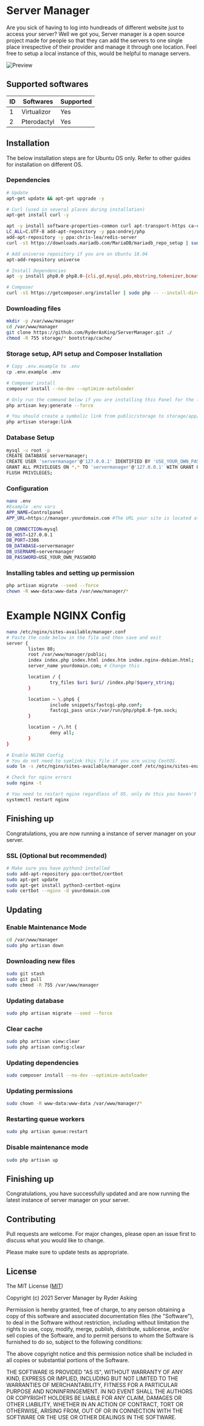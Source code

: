 # Server Manager

Are you sick of having to log into hundreads of different website just to access your server? Well we got you, Server manager is a open source project made for people so that they can add the servers to one single place irrespective of their provider and manage it through one location. Feel free to setup a local instance of this, would be helpful to manage servers.

![Preview](https://raw.githubusercontent.com/RyderAsKing/ServerManager/main/review.gif)

## Supported softwares

| ID  | Softwares   | Supported |
| --- | ----------- | --------- |
| 1   | Virtualizor | Yes       |
| 2   | Pterodactyl | Yes       |

## Installation

The below installation steps are for Ubuntu OS only. Refer to other guides for installation on different OS.

### Dependencies

```bash
# Update
apt-get update && apt-get upgrade -y

# Curl (used in several places during installation)
apt-get install curl -y

apt -y install software-properties-common curl apt-transport-https ca-certificates gnupg
LC_ALL=C.UTF-8 add-apt-repository -y ppa:ondrej/php
add-apt-repository -y ppa:chris-lea/redis-server
curl -sS https://downloads.mariadb.com/MariaDB/mariadb_repo_setup | sudo bash

# Add universe repository if you are on Ubuntu 18.04
apt-add-repository universe

# Install Dependencies
apt -y install php8.0 php8.0-{cli,gd,mysql,pdo,mbstring,tokenizer,bcmath,xml,fpm,curl,zip} mariadb-server nginx tar unzip git redis-server

# Composer
curl -sS https://getcomposer.org/installer | sudo php -- --install-dir=/usr/local/bin --filename=composer
```

### Downloading files

```bash
mkdir -p /var/www/manager
cd /var/www/manager
git clone https://github.com/RyderAsKing/ServerManager.git ./
chmod -R 755 storage/* bootstrap/cache/
```

### Storage setup, API setup and Composer Installation

```bash
# Copy .env.example to .env
cp .env.example .env

# Composer install
composer install --no-dev --optimize-autoloader

# Only run the command below if you are installing this Panel for the first time
php artisan key:generate --force

# You should create a symbolic link from public/storage to storage/app/public
php artisan storage:link
```

### Database Setup

```bash
mysql -u root -p
CREATE DATABASE servermanager;
CREATE USER 'servermanager'@'127.0.0.1' IDENTIFIED BY 'USE_YOUR_OWN_PASSWORD';
GRANT ALL PRIVILEGES ON *.* TO 'servermanager'@'127.0.0.1' WITH GRANT OPTION;
FLUSH PRIVILEGES;
```

### Configuration

```bash
nano .env
#Example .env vars
APP_NAME=Controlpanel
APP_URL=https://manager.yourdomain.com #The URL your site is located at

DB_CONNECTION=mysql
DB_HOST=127.0.0.1
DB_PORT=3306
DB_DATABASE=servermanager
DB_USERNAME=servermanager
DB_PASSWORD=USE_YOUR_OWN_PASSWORD
```

### Installing tables and setting up permission

```bash
php artisan migrate --seed --force
chown -R www-data:www-data /var/www/manager/*
```

# Example NGINX Config

```bash
nano /etc/nginx/sites-available/manager.conf
# Paste the code below in the file and then save and exit
server {
        listen 80;
        root /var/www/manager/public;
        index index.php index.html index.htm index.nginx-debian.html;
        server_name yourdomain.com; # Change this

        location / {
                try_files $uri $uri/ /index.php?$query_string;
        }

        location ~ \.php$ {
                include snippets/fastcgi-php.conf;
                fastcgi_pass unix:/var/run/php/php8.0-fpm.sock;
        }

        location ~ /\.ht {
                deny all;
        }
}

# Enable NGINX Config
# You do not need to symlink this file if you are using CentOS.
sudo ln -s /etc/nginx/sites-available/manager.conf /etc/nginx/sites-enabled/manager.conf

# Check for nginx errors
sudo nginx -t

# You need to restart nginx regardless of OS. only do this you haven't received any errors
systemctl restart nginx
```

## Finishing up

Congratulations, you are now running a instance of server manager on your server.

### SSL (Optional but recommended)

```bash
# Make sure you have python3 installed
sudo add-apt-repository ppa:certbot/certbot
sudo apt-get update
sudo apt-get install python3-certbot-nginx
sudo certbot --nginx -d yourdomain.com
```

## Updating

### Enable Maintenance Mode

```bash
cd /var/www/manager
sudo php artisan down
```

### Downloading new files

```bash
sudo git stash
sudo git pull
sudo chmod -R 755 /var/www/manager
```

### Updating database

```bash
sudo php artisan migrate --seed --force
```

### Clear cache

```bash
sudo php artisan view:clear
sudo php artisan config:clear
```

### Updating dependencies

```bash
sudo composer install --no-dev --optimize-autoloader
```

### Updating permissions

```bash
sudo chown -R www-data:www-data /var/www/manager/*
```

### Restarting queue workers

```bash
sudo php artisan queue:restart
```

### Disable maintenance mode

```bash
sudo php artisan up
```

## Finishing up

Congratulations, you have successfully updated and are now running the latest instance of server manager on your server.

## Contributing

Pull requests are welcome. For major changes, please open an issue first to discuss what you would like to change.

Please make sure to update tests as appropriate.

## License

The MIT License ([MIT](https://choosealicense.com/licenses/mit/))

Copyright (c) 2021 Server Manager by Ryder Asking

Permission is hereby granted, free of charge, to any person obtaining a copy of
this software and associated documentation files (the "Software"), to deal in
the Software without restriction, including without limitation the rights to
use, copy, modify, merge, publish, distribute, sublicense, and/or sell copies of
the Software, and to permit persons to whom the Software is furnished to do so,
subject to the following conditions:

The above copyright notice and this permission notice shall be included in all
copies or substantial portions of the Software.

THE SOFTWARE IS PROVIDED "AS IS", WITHOUT WARRANTY OF ANY KIND, EXPRESS OR
IMPLIED, INCLUDING BUT NOT LIMITED TO THE WARRANTIES OF MERCHANTABILITY, FITNESS
FOR A PARTICULAR PURPOSE AND NONINFRINGEMENT. IN NO EVENT SHALL THE AUTHORS OR
COPYRIGHT HOLDERS BE LIABLE FOR ANY CLAIM, DAMAGES OR OTHER LIABILITY, WHETHER
IN AN ACTION OF CONTRACT, TORT OR OTHERWISE, ARISING FROM, OUT OF OR IN
CONNECTION WITH THE SOFTWARE OR THE USE OR OTHER DEALINGS IN THE SOFTWARE.
